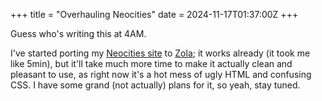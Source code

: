 +++
title = "Overhauling Neocities"
date = 2024-11-17T01:37:00Z
+++

Guess who's writing this at 4AM.

I've started porting my [Neocities site](https://daudix.neocities.org) to [Zola](https://www.getzola.org); it works already (it took me like 5min), but it'll take much more time to make it actually clean and pleasant to use, as right now it's a hot mess of ugly HTML and confusing CSS. I have some grand (not actually) plans for it, so yeah, stay tuned.

